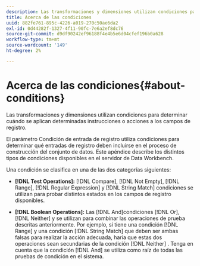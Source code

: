 ```yaml
---
description: Las transformaciones y dimensiones utilizan condiciones para determinar cuándo se aplican determinadas instrucciones o acciones a los campos de registro.
title: Acerca de las condiciones
uuid: 882fe761-895c-4226-a019-270c50ae6da2
exl-id: 0d44282f-1327-4f11-90fc-7e6a2ef8dc76
source-git-commit: d9df90242ef96188f4e4b5e6d04cfef196b0a628
workflow-type: tm+mt
source-wordcount: '149'
ht-degree: 2%

---
```


# Acerca de las condiciones{#about-conditions}

Las transformaciones y dimensiones utilizan condiciones para determinar cuándo se aplican determinadas instrucciones o acciones a los campos de registro.

El parámetro Condición de entrada de registro utiliza condiciones para determinar qué entradas de registro deben incluirse en el proceso de construcción del conjunto de datos. Este apéndice describe los distintos tipos de condiciones disponibles en el servidor de Data Workbench.

Una condición se clasifica en una de las dos categorías siguientes:

* **[!DNL Test Operations]:** [!DNL Compare],  [!DNL Not Empty],  [!DNL Range],  [!DNL Regular Expression] y  [!DNL String Match] condiciones se utilizan para probar distintos estados en los campos de registro disponibles.

* **[!DNL Boolean Operations]:** Las  [!DNL And]condiciones  [!DNL Or],  [!DNL Neither]  y se utilizan para combinar las operaciones de prueba descritas anteriormente. Por ejemplo, si tiene una condición [!DNL Range] y una condición [!DNL String Match] que deben ser ambas falsas para realizar la acción adecuada, haría que estas dos operaciones sean secundarias de la condición [!DNL Neither] . Tenga en cuenta que la condición [!DNL And] se utiliza como raíz de todas las pruebas de condición en el sistema.
